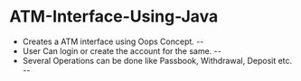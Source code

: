 # ATM-Interface-Using-Java

- Creates a ATM interface using Oops Concept.
--
- User Can login or create the account for the same.
--
- Several Operations can be done like Passbook, Withdrawal, Deposit etc.
--
